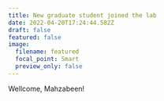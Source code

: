 ```yaml
---
title: New graduate student joined the lab
date: 2022-04-20T17:24:44.582Z
draft: false
featured: false
image:
  filename: featured
  focal_point: Smart
  preview_only: false
---
```

Wellcome, Mahzabeen!